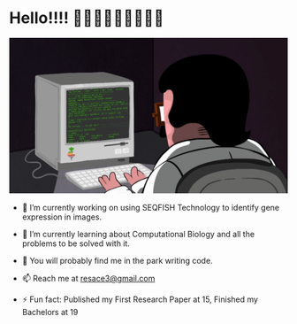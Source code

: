 # Hello!!!! 👋👋👋👋👋👋👋👋👋

![Alt Text](https://github.com/resace3/resace3/blob/main/programming.gif)

- 🔭 I’m currently working on using SEQFISH Technology to identify gene expression in images.

- 🌱 I’m currently learning about Computational Biology and all the problems to be solved with it.
- 🤔 You will probably find me in the park writing code.
- 📫 Reach me at resace3@gmail.com
- ⚡ Fun fact: Published my First Research Paper at 15, Finished my Bachelors at 19

